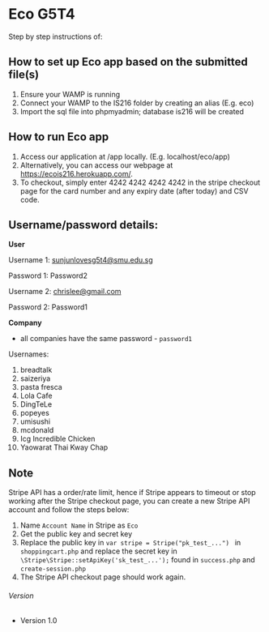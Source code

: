 Eco G5T4
======
Step by step instructions of:
## How to set up Eco app based on the submitted file(s)
1. Ensure your WAMP is running
2. Connect your WAMP to the IS216 folder by creating an alias (E.g. eco)
3. Import the sql file into phpmyadmin; database is216 will be created


## How to run Eco app
1. Access our application at /app locally. (E.g. localhost/eco/app)
2. Alternatively, you can access our webpage at https://ecois216.herokuapp.com/.
3. To checkout, simply enter 4242 4242 4242 4242 in the stripe checkout page for the card number and any expiry date (after today) and CSV code.


## Username/password details:

**User**


Username 1: sunjunlovesg5t4@smu.edu.sg

Password 1: Password2


Username 2: chrislee@gmail.com

Password 2: Password1


**Company**

* all companies have the same password - `password1`


Usernames: 
1. breadtalk
2. saizeriya
3. pasta fresca
4. Lola Cafe
5. DingTeLe
6. popeyes
7. umisushi
8. mcdonald
9. Icg Incredible Chicken
10. Yaowarat Thai Kway Chap


## Note
Stripe API has a order/rate limit, hence if Stripe appears to timeout or stop working after the Stripe checkout page, you can create a new Stripe API account and follow the steps below:
1. Name `Account Name` in Stripe as `Eco`
2. Get the public key and secret key
3. Replace the public key in `var stripe = Stripe("pk_test_...") ` in `shoppingcart.php` and replace the secret key in `\Stripe\Stripe::setApiKey('sk_test_...');` found in `success.php` and `create-session.php`
4. The Stripe API checkout page should work again.


###### Version 
* Version 1.0